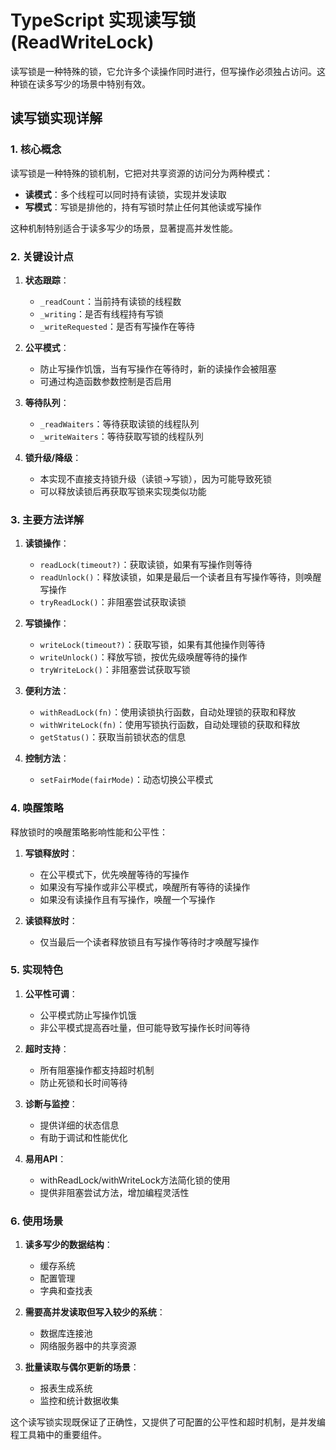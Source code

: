# TypeScript 实现读写锁 (ReadWriteLock)

读写锁是一种特殊的锁，它允许多个读操作同时进行，但写操作必须独占访问。这种锁在读多写少的场景中特别有效。

## 读写锁实现详解

### 1. 核心概念

读写锁是一种特殊的锁机制，它把对共享资源的访问分为两种模式：

- **读模式**：多个线程可以同时持有读锁，实现并发读取
- **写模式**：写锁是排他的，持有写锁时禁止任何其他读或写操作

这种机制特别适合于读多写少的场景，显著提高并发性能。

### 2. 关键设计点

1. **状态跟踪**：

   - `_readCount`：当前持有读锁的线程数
   - `_writing`：是否有线程持有写锁
   - `_writeRequested`：是否有写操作在等待

2. **公平模式**：

   - 防止写操作饥饿，当有写操作在等待时，新的读操作会被阻塞
   - 可通过构造函数参数控制是否启用

3. **等待队列**：

   - `_readWaiters`：等待获取读锁的线程队列
   - `_writeWaiters`：等待获取写锁的线程队列

4. **锁升级/降级**：
   - 本实现不直接支持锁升级（读锁→写锁），因为可能导致死锁
   - 可以释放读锁后再获取写锁来实现类似功能

### 3. 主要方法详解

1. **读锁操作**：

   - `readLock(timeout?)`：获取读锁，如果有写操作则等待
   - `readUnlock()`：释放读锁，如果是最后一个读者且有写操作等待，则唤醒写操作
   - `tryReadLock()`：非阻塞尝试获取读锁

2. **写锁操作**：

   - `writeLock(timeout?)`：获取写锁，如果有其他操作则等待
   - `writeUnlock()`：释放写锁，按优先级唤醒等待的操作
   - `tryWriteLock()`：非阻塞尝试获取写锁

3. **便利方法**：

   - `withReadLock(fn)`：使用读锁执行函数，自动处理锁的获取和释放
   - `withWriteLock(fn)`：使用写锁执行函数，自动处理锁的获取和释放
   - `getStatus()`：获取当前锁状态的信息

4. **控制方法**：
   - `setFairMode(fairMode)`：动态切换公平模式

### 4. 唤醒策略

释放锁时的唤醒策略影响性能和公平性：

1. **写锁释放时**：

   - 在公平模式下，优先唤醒等待的写操作
   - 如果没有写操作或非公平模式，唤醒所有等待的读操作
   - 如果没有读操作且有写操作，唤醒一个写操作

2. **读锁释放时**：
   - 仅当最后一个读者释放锁且有写操作等待时才唤醒写操作

### 5. 实现特色

1. **公平性可调**：

   - 公平模式防止写操作饥饿
   - 非公平模式提高吞吐量，但可能导致写操作长时间等待

2. **超时支持**：

   - 所有阻塞操作都支持超时机制
   - 防止死锁和长时间等待

3. **诊断与监控**：

   - 提供详细的状态信息
   - 有助于调试和性能优化

4. **易用API**：
   - withReadLock/withWriteLock方法简化锁的使用
   - 提供非阻塞尝试方法，增加编程灵活性

### 6. 使用场景

1. **读多写少的数据结构**：

   - 缓存系统
   - 配置管理
   - 字典和查找表

2. **需要高并发读取但写入较少的系统**：

   - 数据库连接池
   - 网络服务器中的共享资源

3. **批量读取与偶尔更新的场景**：
   - 报表生成系统
   - 监控和统计数据收集

这个读写锁实现既保证了正确性，又提供了可配置的公平性和超时机制，是并发编程工具箱中的重要组件。
